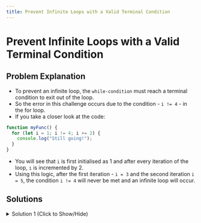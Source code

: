 ```yaml
---
title: Prevent Infinite Loops with a Valid Terminal Condition
---
```

# Prevent Infinite Loops with a Valid Terminal Condition

## Problem Explanation
- To prevent an infinite loop, the `while-condition` must reach a terminal condition to exit out of the loop.
- So the error in this challenge occurs due to the condition - `i != 4` - in the for loop.
- If you take a closer look at the code:

```javascript
function myFunc() {
  for (let i = 1; i != 4; i += 2) {
    console.log("Still going!");
  }
}
```
- You will see that `i` is first initialised as 1 and after every iteration of the loop, `i` is incremented by 2.
- Using this logic, after the first iteration - `i = 3` and the second iteration `i = 5`, the condition `i != 4` will never be met and an infinite loop will occur.

## Solutions

<details><summary>Solution 1 (Click to Show/Hide)</summary>

```javascript
function myFunc() {
  for (let i = 1; i <= 4; i += 2) {
    console.log("Still going!");
  }
}
```
</details>
